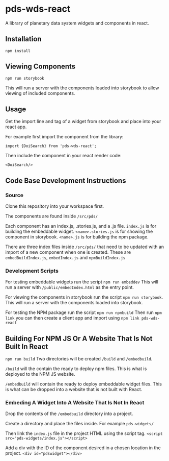 # pds-wds-react
A library of planetary data system widgets and components in react. 

## Installation
`npm install`

## Viewing Components
`npm run storybook`

This will run a server with the components loaded into storybook to allow viewing of included components.

## Usage
Get the import line and tag of a widget from storybook and place into your react app. 

For example first import the component from the library:

`import {DoiSearch} from 'pds-wds-react';`

Then include the component in your react render code:

`<DoiSearch/>`

## Code Base Development Instructions

### Source
Clone this repository into your workspace first.

The components are found inside `/src/pds/`

Each component has an index.js, <name>.stories.js, and a <name>.js file.
`index.js` is for building the embeddable widget.
`<name>.stories.js` is for showing the component in storybook. 
`<name>.js` is for building the npm package. 

There are three index files inside `/src/pds/` that need to be updated with an import of a new component when one is created. These are `embedBuildIndex.js`, `embedIndex.js` and `npmBuildIndex.js`

### Development Scripts
For testing embeddable widgets run the script `npm run embeddev` This will run a server with `/public/embedIndex.html` as the entry point.

For viewing the components in storybook run the script  `npm run storybook`. This will run a server with the components loaded into storybook.

For testing the NPM package run the script `npm run npmbuild` Then run `npm link` you can then create a client app and import using `npm link pds-wds-react`

## Building For NPM JS Or A Website That Is Not Built In React
`npm run build`
Two directories will be created `/build` and `/embedbuild`.

`/build` will the contain the ready to deploy npm files. This is what is deployed to the NPM JS website.

`/embedbuild` will contain the ready to deploy embeddable widget files. This is what can be dropped into a website that is not built with React.

### Embeding A Widget Into A Website That Is Not In React
Drop the contents of the `/embedbuild` directory into a project. 

Create a directory and place the files inside. For example 
`pds-widgets/` 

Then link the `index.js` file in the project HTML using the script tag.
`<script src="pds-widgets/index.js"></script>`

Add a div with the ID of the component desired in a chosen location in the project.
`<div id="pdswidget"></div>`